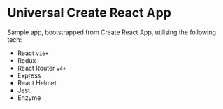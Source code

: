 # Universal Create React App

Sample app, bootstrapped from Create React App, utilising the following tech:

- React `v16+`
- Redux
- React Router `v4+`
- Express
- React Helmet
- Jest
- Enzyme
